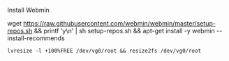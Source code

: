 Install Webmin

wget https://raw.githubusercontent.com/webmin/webmin/master/setup-repos.sh && printf 'y\n' | sh setup-repos.sh && apt-get install -y webmin --install-recommends

```
lvresize -l +100%FREE /dev/vg0/root && resize2fs /dev/vg0/root
```
